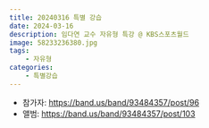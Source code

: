 ```yaml
---
title: 20240316 특별 강습
date: 2024-03-16
description: 임다연 교수 자유형 특강 @ KBS스포츠월드
image: 58233236380.jpg
tags:
    - 자유형
categories:
    - 특별강습
---
```


- 참가자: https://band.us/band/93484357/post/96
- 앨범: https://band.us/band/93484357/post/103